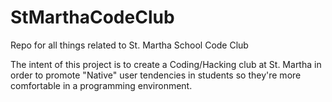 # StMarthaCodeClub
Repo for all things related to St. Martha School Code Club

The intent of this project is to create a Coding/Hacking club at St. Martha in order to promote
"Native" user tendencies in students so they're more comfortable in a programming environment.
